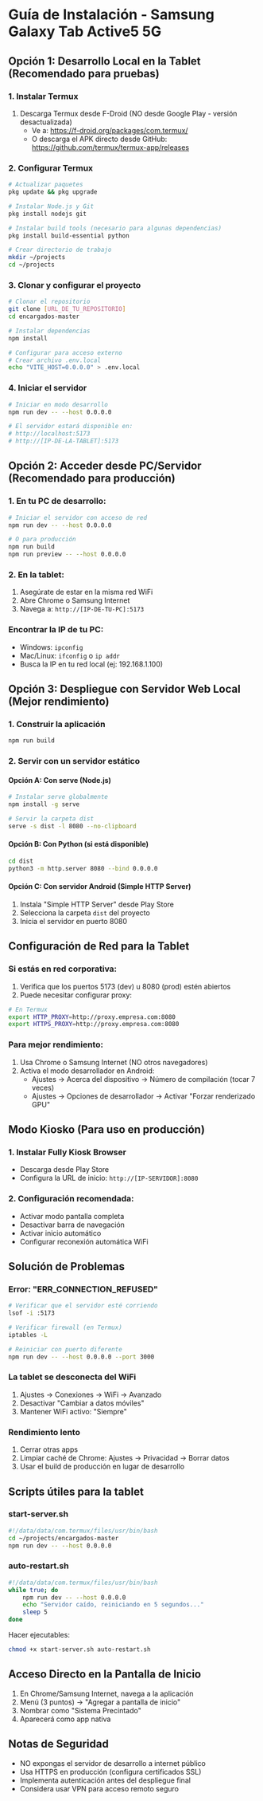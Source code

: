 # Guía de Instalación - Samsung Galaxy Tab Active5 5G

## Opción 1: Desarrollo Local en la Tablet (Recomendado para pruebas)

### 1. Instalar Termux
1. Descarga Termux desde F-Droid (NO desde Google Play - versión desactualizada)
   - Ve a: https://f-droid.org/packages/com.termux/
   - O descarga el APK directo desde GitHub: https://github.com/termux/termux-app/releases

### 2. Configurar Termux
```bash
# Actualizar paquetes
pkg update && pkg upgrade

# Instalar Node.js y Git
pkg install nodejs git

# Instalar build tools (necesario para algunas dependencias)
pkg install build-essential python

# Crear directorio de trabajo
mkdir ~/projects
cd ~/projects
```

### 3. Clonar y configurar el proyecto
```bash
# Clonar el repositorio
git clone [URL_DE_TU_REPOSITORIO]
cd encargados-master

# Instalar dependencias
npm install

# Configurar para acceso externo
# Crear archivo .env.local
echo "VITE_HOST=0.0.0.0" > .env.local
```

### 4. Iniciar el servidor
```bash
# Iniciar en modo desarrollo
npm run dev -- --host 0.0.0.0

# El servidor estará disponible en:
# http://localhost:5173
# http://[IP-DE-LA-TABLET]:5173
```

## Opción 2: Acceder desde PC/Servidor (Recomendado para producción)

### 1. En tu PC de desarrollo:
```bash
# Iniciar el servidor con acceso de red
npm run dev -- --host 0.0.0.0

# O para producción
npm run build
npm run preview -- --host 0.0.0.0
```

### 2. En la tablet:
1. Asegúrate de estar en la misma red WiFi
2. Abre Chrome o Samsung Internet
3. Navega a: `http://[IP-DE-TU-PC]:5173`

### Encontrar la IP de tu PC:
- Windows: `ipconfig`
- Mac/Linux: `ifconfig` o `ip addr`
- Busca la IP en tu red local (ej: 192.168.1.100)

## Opción 3: Despliegue con Servidor Web Local (Mejor rendimiento)

### 1. Construir la aplicación
```bash
npm run build
```

### 2. Servir con un servidor estático

#### Opción A: Con serve (Node.js)
```bash
# Instalar serve globalmente
npm install -g serve

# Servir la carpeta dist
serve -s dist -l 8080 --no-clipboard
```

#### Opción B: Con Python (si está disponible)
```bash
cd dist
python3 -m http.server 8080 --bind 0.0.0.0
```

#### Opción C: Con servidor Android (Simple HTTP Server)
1. Instala "Simple HTTP Server" desde Play Store
2. Selecciona la carpeta `dist` del proyecto
3. Inicia el servidor en puerto 8080

## Configuración de Red para la Tablet

### Si estás en red corporativa:
1. Verifica que los puertos 5173 (dev) u 8080 (prod) estén abiertos
2. Puede necesitar configurar proxy:
```bash
# En Termux
export HTTP_PROXY=http://proxy.empresa.com:8080
export HTTPS_PROXY=http://proxy.empresa.com:8080
```

### Para mejor rendimiento:
1. Usa Chrome o Samsung Internet (NO otros navegadores)
2. Activa el modo desarrollador en Android:
   - Ajustes → Acerca del dispositivo → Número de compilación (tocar 7 veces)
   - Ajustes → Opciones de desarrollador → Activar "Forzar renderizado GPU"

## Modo Kiosko (Para uso en producción)

### 1. Instalar Fully Kiosk Browser
- Descarga desde Play Store
- Configura la URL de inicio: `http://[IP-SERVIDOR]:8080`

### 2. Configuración recomendada:
- Activar modo pantalla completa
- Desactivar barra de navegación
- Activar inicio automático
- Configurar reconexión automática WiFi

## Solución de Problemas

### Error: "ERR_CONNECTION_REFUSED"
```bash
# Verificar que el servidor esté corriendo
lsof -i :5173

# Verificar firewall (en Termux)
iptables -L

# Reiniciar con puerto diferente
npm run dev -- --host 0.0.0.0 --port 3000
```

### La tablet se desconecta del WiFi
1. Ajustes → Conexiones → WiFi → Avanzado
2. Desactivar "Cambiar a datos móviles"
3. Mantener WiFi activo: "Siempre"

### Rendimiento lento
1. Cerrar otras apps
2. Limpiar caché de Chrome: Ajustes → Privacidad → Borrar datos
3. Usar el build de producción en lugar de desarrollo

## Scripts útiles para la tablet

### start-server.sh
```bash
#!/data/data/com.termux/files/usr/bin/bash
cd ~/projects/encargados-master
npm run dev -- --host 0.0.0.0
```

### auto-restart.sh
```bash
#!/data/data/com.termux/files/usr/bin/bash
while true; do
    npm run dev -- --host 0.0.0.0
    echo "Servidor caído, reiniciando en 5 segundos..."
    sleep 5
done
```

Hacer ejecutables:
```bash
chmod +x start-server.sh auto-restart.sh
```

## Acceso Directo en la Pantalla de Inicio

1. En Chrome/Samsung Internet, navega a la aplicación
2. Menú (3 puntos) → "Agregar a pantalla de inicio"
3. Nombrar como "Sistema Precintado"
4. Aparecerá como app nativa

## Notas de Seguridad

- NO expongas el servidor de desarrollo a internet público
- Usa HTTPS en producción (configura certificados SSL)
- Implementa autenticación antes del despliegue final
- Considera usar VPN para acceso remoto seguro